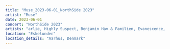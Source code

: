 ```yaml
---
title: "Muse_2023-06-01_NorthSide 2023"
artist: "Muse"
date: 2023-06-01
concert: "NorthSide 2023"
artists: "arlie, Highly Suspect, Benjamin Hav & Familien, Evanescence, Anna Kramer, Royal Blood, 311, Ary, Muse, Blæst"
location: "Eskelunden"
location_details: "Aarhus, Denmark"
---
```

